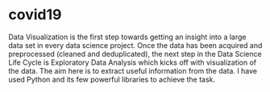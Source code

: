 # covid19

Data Visualization is the first step towards getting an insight into a large data set in every data science project. Once the data has been acquired and preprocessed (cleaned and deduplicated), the next step in the Data Science Life Cycle is Exploratory Data Analysis which kicks off with visualization of the data. The aim here is to extract useful information from the data.
I have used Python and its few powerful libraries to achieve the task.
